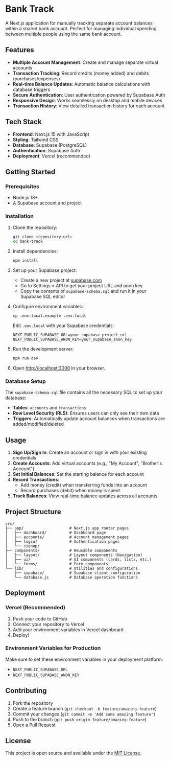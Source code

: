 # Bank Track

A Next.js application for manually tracking separate account balances within a shared bank account. Perfect for managing individual spending between multiple people using the same bank account.

## Features

- **Multiple Account Management**: Create and manage separate virtual accounts
- **Transaction Tracking**: Record credits (money added) and debits (purchases/expenses)
- **Real-time Balance Updates**: Automatic balance calculations with database triggers
- **Secure Authentication**: User authentication powered by Supabase Auth
- **Responsive Design**: Works seamlessly on desktop and mobile devices
- **Transaction History**: View detailed transaction history for each account

## Tech Stack

- **Frontend**: Next.js 15 with JavaScript
- **Styling**: Tailwind CSS
- **Database**: Supabase (PostgreSQL)
- **Authentication**: Supabase Auth
- **Deployment**: Vercel (recommended)

## Getting Started

### Prerequisites

- Node.js 18+
- A Supabase account and project

### Installation

1. Clone the repository:
   ```bash
   git clone <repository-url>
   cd bank-track
   ```

2. Install dependencies:
   ```bash
   npm install
   ```

3. Set up your Supabase project:
   - Create a new project at [supabase.com](https://supabase.com)
   - Go to Settings > API to get your project URL and anon key
   - Copy the contents of `supabase-schema.sql` and run it in your Supabase SQL editor

4. Configure environment variables:
   ```bash
   cp .env.local.example .env.local
   ```
   Edit `.env.local` with your Supabase credentials:
   ```
   NEXT_PUBLIC_SUPABASE_URL=your_supabase_project_url
   NEXT_PUBLIC_SUPABASE_ANON_KEY=your_supabase_anon_key
   ```

5. Run the development server:
   ```bash
   npm run dev
   ```

6. Open [http://localhost:3000](http://localhost:3000) in your browser.

### Database Setup

The `supabase-schema.sql` file contains all the necessary SQL to set up your database:

- **Tables**: `accounts` and `transactions`
- **Row Level Security (RLS)**: Ensures users can only see their own data
- **Triggers**: Automatically update account balances when transactions are added/modified/deleted

## Usage

1. **Sign Up/Sign In**: Create an account or sign in with your existing credentials
2. **Create Accounts**: Add virtual accounts (e.g., "My Account", "Brother's Account")
3. **Set Initial Balances**: Set the starting balance for each account
4. **Record Transactions**:
   - Add money (credit) when transferring funds into an account
   - Record purchases (debit) when money is spent
5. **Track Balances**: View real-time balance updates across all accounts

## Project Structure

```
src/
├── app/                    # Next.js app router pages
│   ├── dashboard/          # Dashboard page
│   ├── accounts/           # Account management pages
│   ├── login/              # Authentication pages
│   └── signup/
├── components/             # Reusable components
│   ├── layout/             # Layout components (Navigation)
│   ├── ui/                 # UI components (cards, lists, etc.)
│   └── forms/              # Form components
└── lib/                    # Utilities and configurations
    ├── supabase/           # Supabase client configuration
    └── database.js         # Database operation functions
```

## Deployment

### Vercel (Recommended)

1. Push your code to GitHub
2. Connect your repository to Vercel
3. Add your environment variables in Vercel dashboard
4. Deploy!

### Environment Variables for Production

Make sure to set these environment variables in your deployment platform:

- `NEXT_PUBLIC_SUPABASE_URL`
- `NEXT_PUBLIC_SUPABASE_ANON_KEY`

## Contributing

1. Fork the repository
2. Create a feature branch (`git checkout -b feature/amazing-feature`)
3. Commit your changes (`git commit -m 'Add some amazing feature'`)
4. Push to the branch (`git push origin feature/amazing-feature`)
5. Open a Pull Request

## License

This project is open source and available under the [MIT License](LICENSE).
